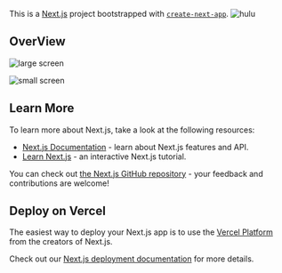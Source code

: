 This is a [Next.js](https://nextjs.org/) project bootstrapped with [`create-next-app`](https://github.com/vercel/next.js/tree/canary/packages/create-next-app).
![hulu](https://user-images.githubusercontent.com/95859956/159121659-35ad983e-7102-4f8a-9324-b79aeddab761.png)
## OverView


![large screen](https://user-images.githubusercontent.com/95859956/159121687-4d5df80c-d81e-472b-a887-734a81d7830f.png)

![small screen](https://user-images.githubusercontent.com/95859956/159121691-1dfdf25f-3e93-4e6e-81f7-d4c1584c42df.png)


## Learn More

To learn more about Next.js, take a look at the following resources:

- [Next.js Documentation](https://nextjs.org/docs) - learn about Next.js features and API.
- [Learn Next.js](https://nextjs.org/learn) - an interactive Next.js tutorial.

You can check out [the Next.js GitHub repository](https://github.com/vercel/next.js/) - your feedback and contributions are welcome!

## Deploy on Vercel

The easiest way to deploy your Next.js app is to use the [Vercel Platform](https://vercel.com/new?utm_medium=default-template&filter=next.js&utm_source=create-next-app&utm_campaign=create-next-app-readme) from the creators of Next.js.

Check out our [Next.js deployment documentation](https://nextjs.org/docs/deployment) for more details.
